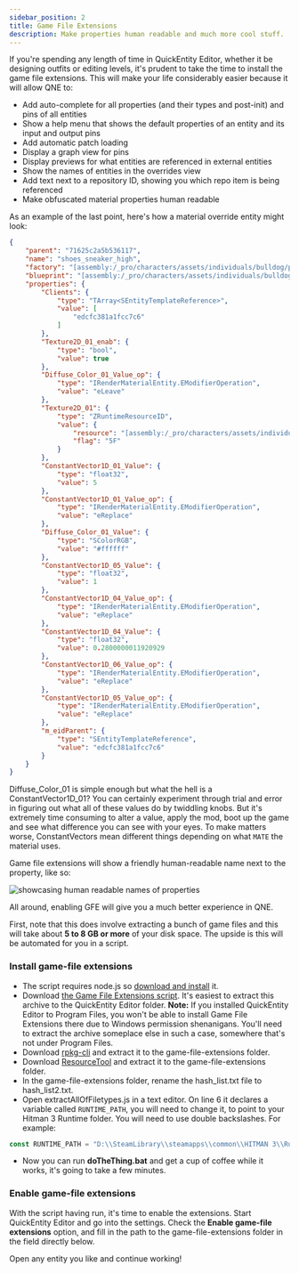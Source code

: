 ```yaml
---
sidebar_position: 2
title: Game File Extensions
description: Make properties human readable and much more cool stuff.
---
```


If you're spending any length of time in QuickEntity Editor, whether it be designing outfits or editing levels, it's prudent to take the time to install the game file extensions. This will make your life considerably easier because it will allow QNE to:

- Add auto-complete for all properties (and their types and post-init) and pins of all entities
- Show a help menu that shows the default properties of an entity and its input and output pins
- Add automatic patch loading
- Display a graph view for pins
- Display previews for what entities are referenced in external entities
- Show the names of entities in the overrides view
- Add text next to a repository ID, showing you which repo item is being referenced
- Make obfuscated material properties human readable

As an example of the last point, here's how a material override entity might look:

```json
{
	"parent": "71625c2a5b536117",
	"name": "shoes_sneaker_high",
	"factory": "[assembly:/_pro/characters/assets/individuals/bulldog/privateinvestigator/materials/shoes_sneaker_high.mi].pc_entitytype",
	"blueprint": "[assembly:/_pro/characters/assets/individuals/bulldog/privateinvestigator/materials/shoes_sneaker_high.mi].pc_entityblueprint",
	"properties": {
		"Clients": {
			"type": "TArray<SEntityTemplateReference>",
			"value": [
				"edcfc381a1fcc7c6"
			]
		},
		"Texture2D_01_enab": {
			"type": "bool",
			"value": true
		},
		"Diffuse_Color_01_Value_op": {
			"type": "IRenderMaterialEntity.EModifierOperation",
			"value": "eLeave"
		},
		"Texture2D_01": {
			"type": "ZRuntimeResourceID",
			"value": {
				"resource": "[assembly:/_pro/characters/assets/individuals/bulldog/privateinvestigator/textures/shoes_sneaker_high.texture?/specular_a.tex](ascolormap).pc_tex",
				"flag": "5F"
			}
		},
		"ConstantVector1D_01_Value": {
			"type": "float32",
			"value": 5
		},
		"ConstantVector1D_01_Value_op": {
			"type": "IRenderMaterialEntity.EModifierOperation",
			"value": "eReplace"
		},
		"Diffuse_Color_01_Value": {
			"type": "SColorRGB",
			"value": "#ffffff"
		},
		"ConstantVector1D_05_Value": {
			"type": "float32",
			"value": 1
		},
		"ConstantVector1D_04_Value_op": {
			"type": "IRenderMaterialEntity.EModifierOperation",
			"value": "eReplace"
		},
		"ConstantVector1D_04_Value": {
			"type": "float32",
			"value": 0.2800000011920929
		},
		"ConstantVector1D_06_Value_op": {
			"type": "IRenderMaterialEntity.EModifierOperation",
			"value": "eReplace"
		},
		"ConstantVector1D_05_Value_op": {
			"type": "IRenderMaterialEntity.EModifierOperation",
			"value": "eReplace"
		},
		"m_eidParent": {
			"type": "SEntityTemplateReference",
			"value": "edcfc381a1fcc7c6"
		}
	}
}
```

Diffuse_Color_01 is simple enough but what the hell is a ConstantVector1D_01? You can certainly experiment through trial and error in figuring out what all of these values do by twiddling knobs. But it's extremely time consuming to alter a value, apply the mod, boot up the game and see what difference you can see with your eyes. To make matters worse, ConstantVectors mean different things depending on what `MATE` the material uses.

Game file extensions will show a friendly human-readable name next to the property, like so:

![showcasing human readable names of properties](/img/quickentity-editor/gamefileextensions/gfe.png)

All around, enabling GFE will give you a much better experience in QNE.

First, note that this does involve extracting a bunch of game files and this will take about **5 to 8 GB or more** of your disk space. The upside is this will be automated for you in a script.

### Install game-file extensions

- The script requires node.js so [download and install](https://nodejs.org/en) it.
- Download [the Game File Extensions script](https://github.com/atampy25/quickentity-editor-next/releases/latest/download/Game_File_Extensions_Scripts.zip). It's easiest to extract this archive to the QuickEntity Editor folder. **Note:** If you installed QuickEntity Editor to Program Files, you won't be able to install Game File Extensions there due to Windows permission shenanigans. You'll need to extract the archive someplace else in such a case, somewhere that's not under Program Files.
- Download [rpkg-cli](https://github.com/glacier-modding/RPKG-Tool/releases/latest) and extract it to the game-file-extensions folder.
- Download [ResourceTool](https://github.com/OrfeasZ/ZHMTools/releases/latest) and extract it to the game-file-extensions folder.
- In the game-file-extensions folder, rename the hash_list.txt file to hash_list2.txt.
- Open extractAllOfFiletypes.js in a text editor. On line 6 it declares a variable called `RUNTIME_PATH`, you will need to change it, to point to your Hitman 3 Runtime folder. You will need to use double backslashes. For example:

```javascript
const RUNTIME_PATH = "D:\\SteamLibrary\\steamapps\\common\\HITMAN 3\\Runtime\\"
```

- Now you can run **doTheThing.bat** and get a cup of coffee while it works, it's going to take a few minutes.

### Enable game-file extensions

With the script having run, it's time to enable the extensions. Start QuickEntity Editor and go into the settings. Check the **Enable game-file extensions** option, and fill in the path to the game-file-extensions folder in the field directly below.

Open any entity you like and continue working!
